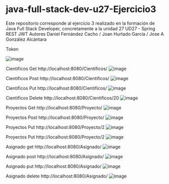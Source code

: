 # java-full-stack-dev-u27-Ejercicio3
Este repositorio corresponde al ejercicio 3 realizado en la formación de Java Full Stack Developer, concretamente a la unidad 27 UD27 - Spring REST JWT Autores Daniel Fernández Cacho / Joan Hurtado García / Jose A González Alcántara


Token

![image](https://user-images.githubusercontent.com/65864090/170473330-1b0a1aa3-4b61-4a41-8d56-8db215792158.png)

Cientificos Get
http://localhost:8080/Cientificos/
![image](https://user-images.githubusercontent.com/65864090/170473395-b61cd3f2-a4a0-4ebe-9fbe-263b36fa4ce8.png)

Cientificos Post
http://localhost:8080/Cientificos/
![image](https://user-images.githubusercontent.com/65864090/170473639-4f2cd59f-944b-40d7-8ecf-dfba9fae97e3.png)

Cientificos Put
http://localhost:8080/Cientificos/
![image](https://user-images.githubusercontent.com/65864090/170473769-94f86ce4-7701-4cd6-ae31-4dd98ac5cd20.png)

Cientificos Delete
http://localhost:8080/Cientificos/20
![image](https://user-images.githubusercontent.com/65864090/170473857-ab2e4731-a701-494f-a644-edc6ffd73aa2.png)

Proyectos Get
http://localhost:8080/Proyecto/
![image](https://user-images.githubusercontent.com/65864090/170474671-1971a168-cff9-4941-8f1f-7b3561d66789.png)

Proyectos Post
http://localhost:8080/Proyecto/
![image](https://user-images.githubusercontent.com/65864090/170476294-1d478f51-4f18-4f20-8d75-706f62630fd2.png)

Proyectos Put
http://localhost:8080/Proyecto/2
![image](https://user-images.githubusercontent.com/65864090/170476454-a97ab0ff-e7ee-4c07-a351-143294a180c7.png)

Proyectos Put
http://localhost:8080/Proyecto/2
![image](https://user-images.githubusercontent.com/65864090/170478717-ac6ea5a4-66e4-43f0-9156-e6c2163b54d3.png)

Asignado get
http://localhost:8080/Asignado/
![image](https://user-images.githubusercontent.com/65864090/170481060-737cc1b3-679a-4690-a87f-e8fb988e81af.png)

Asignado post
http://localhost:8080/Asignado/
![image](https://user-images.githubusercontent.com/65864090/170481297-b61b3d72-7eba-4120-a263-b2f0babd675c.png)

Asignado put
http://localhost:8080/Asignado/
![image](https://user-images.githubusercontent.com/65864090/170481501-56bfa26f-019f-4bfe-b649-39a234429862.png)

Asignado delete
http://localhost:8080/Asignado/
![image](https://user-images.githubusercontent.com/65864090/170481584-841e264f-e51d-4a15-baed-14e89935dfbe.png)

